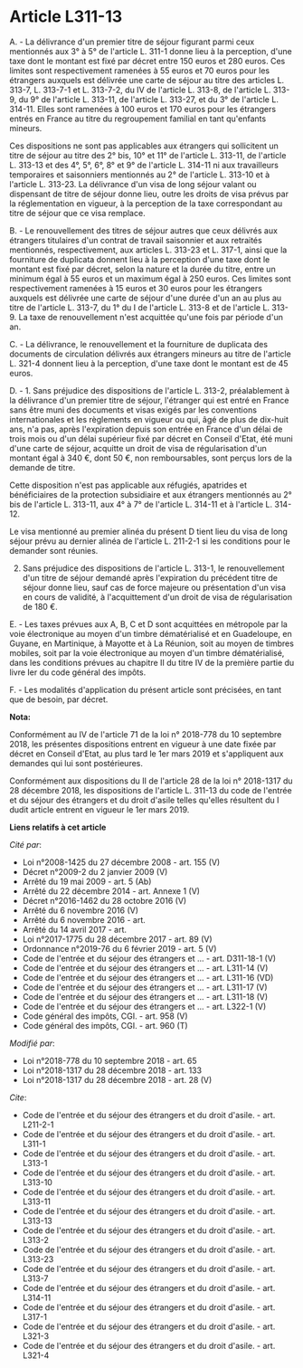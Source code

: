 # Article L311-13

A. - La délivrance d'un premier titre de séjour figurant parmi ceux mentionnés aux 3° à 5° de l'article L. 311-1 donne lieu à
la perception, d'une taxe dont le montant est fixé par décret entre 150 euros et 280 euros. Ces limites sont respectivement
ramenées à 55 euros et 70 euros pour les étrangers auxquels est délivrée une carte de séjour au titre des articles L. 313-7,
L. 313-7-1 et L. 313-7-2, du IV de l'article L. 313-8, de l'article L. 313-9, du 9° de l'article L. 313-11, de l'article L.
313-27, et du 3° de l'article L. 314-11. Elles sont ramenées à 100 euros et 170 euros pour les étrangers entrés en France au
titre du regroupement familial en tant qu'enfants mineurs.

Ces dispositions ne sont pas applicables aux étrangers qui sollicitent un titre de séjour au titre des 2° bis, 10° et 11° de
l'article L. 313-11, de l'article L. 313-13 et des 4°, 5°, 6°, 8° et 9° de l'article L. 314-11 ni aux travailleurs
temporaires et saisonniers mentionnés au 2° de l'article L. 313-10 et à l'article L. 313-23. La délivrance d'un visa de long
séjour valant ou dispensant de titre de séjour donne lieu, outre les droits de visa prévus par la réglementation en vigueur,
à la perception de la taxe correspondant au titre de séjour que ce visa remplace.

B. - Le renouvellement des titres de séjour autres que ceux délivrés aux étrangers titulaires d'un contrat de travail
saisonnier et aux retraités mentionnés, respectivement, aux articles L. 313-23 et L. 317-1, ainsi que la fourniture de
duplicata donnent lieu à la perception d'une taxe dont le montant est fixé par décret, selon la nature et la durée du titre,
entre un minimum égal à 55 euros et un maximum égal à 250 euros. Ces limites sont respectivement ramenées à 15 euros et 30
euros pour les étrangers auxquels est délivrée une carte de séjour d'une durée d'un an au plus au titre de l'article L.
313-7, du 1° du I de l'article L. 313-8 et de l'article L. 313-9. La taxe de renouvellement n'est acquittée qu'une fois par
période d'un an.

C. - La délivrance, le renouvellement et la fourniture de duplicata des documents de circulation délivrés aux étrangers
mineurs au titre de l'article L. 321-4 donnent lieu à la perception, d'une taxe dont le montant est de 45 euros.

D. - 1. Sans préjudice des dispositions de l'article L. 313-2, préalablement à la délivrance d'un premier titre de séjour,
l'étranger qui est entré en France sans être muni des documents et visas exigés par les conventions internationales et les
règlements en vigueur ou qui, âgé de plus de dix-huit ans, n'a pas, après l'expiration depuis son entrée en France d'un délai
de trois mois ou d'un délai supérieur fixé par décret en Conseil d'Etat, été muni d'une carte de séjour, acquitte un droit de
visa de régularisation d'un montant égal à 340 €, dont 50 €, non remboursables, sont perçus lors de la demande de titre.

Cette disposition n'est pas applicable aux réfugiés, apatrides et bénéficiaires de la protection subsidiaire et aux étrangers
mentionnés au 2° bis de l'article L. 313-11, aux 4° à 7° de l'article L. 314-11 et à l'article L. 314-12.

Le visa mentionné au premier alinéa du présent D tient lieu du visa de long séjour prévu au dernier alinéa de l'article L.
211-2-1 si les conditions pour le demander sont réunies.

2. Sans préjudice des dispositions de l'article L. 313-1, le renouvellement d'un titre de séjour demandé après l'expiration
du précédent titre de séjour donne lieu, sauf cas de force majeure ou présentation d'un visa en cours de validité, à
l'acquittement d'un droit de visa de régularisation de 180 €.

E. - Les taxes prévues aux A, B, C et D sont acquittées en métropole par la voie électronique au moyen d'un timbre
dématérialisé et en Guadeloupe, en Guyane, en Martinique, à Mayotte et à La Réunion, soit au moyen de timbres mobiles, soit
par la voie électronique au moyen d'un timbre dématérialisé, dans les conditions prévues au chapitre II du titre IV de la
première partie du livre Ier du code général des impôts.

F. - Les modalités d'application du présent article sont précisées, en tant que de besoin, par décret.

**Nota:**

Conformément au IV de l'article 71 de la loi n° 2018-778 du 10 septembre 2018, les présentes dispositions entrent en vigueur
à une date fixée par décret en Conseil d'Etat, au plus tard le 1er mars 2019 et s'appliquent aux demandes qui lui sont
postérieures.

Conformément aux dispositions du II de l'article 28 de la loi n° 2018-1317 du 28 décembre 2018, les dispositions de l'article
L. 311-13 du code de l'entrée et du séjour des étrangers et du droit d'asile telles qu'elles résultent du I dudit article
entrent en vigueur le 1er mars 2019.

**Liens relatifs à cet article**

_Cité par_:

  - Loi n°2008-1425 du 27 décembre 2008 - art. 155 (V)
  - Décret n°2009-2 du 2 janvier 2009 (V)
  - Arrêté du 19 mai 2009 - art. 5 (Ab)
  - Arrêté du 22 décembre 2014 - art. Annexe 1 (V)
  - Décret n°2016-1462 du 28 octobre 2016 (V)
  - Arrêté du 6 novembre 2016 (V)
  - Arrêté du 6 novembre 2016 - art.
  - Arrêté du 14 avril 2017 - art.
  - Loi n°2017-1775 du 28 décembre 2017 - art. 89 (V)
  - Ordonnance n°2019-76 du 6 février 2019 - art. 5 (V)
  - Code de l'entrée et du séjour des étrangers et ... - art. D311-18-1 (V)
  - Code de l'entrée et du séjour des étrangers et ... - art. L311-14 (V)
  - Code de l'entrée et du séjour des étrangers et ... - art. L311-16 (VD)
  - Code de l'entrée et du séjour des étrangers et ... - art. L311-17 (V)
  - Code de l'entrée et du séjour des étrangers et ... - art. L311-18 (V)
  - Code de l'entrée et du séjour des étrangers et ... - art. L322-1 (V)
  - Code général des impôts, CGI. - art. 958 (V)
  - Code général des impôts, CGI. - art. 960 (T)

_Modifié par_:

  - Loi n°2018-778 du 10 septembre 2018 - art. 65
  - Loi n°2018-1317 du 28 décembre 2018 - art. 133
  - Loi n°2018-1317 du 28 décembre 2018 - art. 28 (V)

_Cite_:

  - Code de l'entrée et du séjour des étrangers et du droit d'asile. - art. L211-2-1
  - Code de l'entrée et du séjour des étrangers et du droit d'asile. - art. L311-1
  - Code de l'entrée et du séjour des étrangers et du droit d'asile. - art. L313-1
  - Code de l'entrée et du séjour des étrangers et du droit d'asile. - art. L313-10
  - Code de l'entrée et du séjour des étrangers et du droit d'asile. - art. L313-11
  - Code de l'entrée et du séjour des étrangers et du droit d'asile. - art. L313-13
  - Code de l'entrée et du séjour des étrangers et du droit d'asile. - art. L313-2
  - Code de l'entrée et du séjour des étrangers et du droit d'asile. - art. L313-23
  - Code de l'entrée et du séjour des étrangers et du droit d'asile. - art. L313-7
  - Code de l'entrée et du séjour des étrangers et du droit d'asile. - art. L314-11
  - Code de l'entrée et du séjour des étrangers et du droit d'asile. - art. L317-1
  - Code de l'entrée et du séjour des étrangers et du droit d'asile. - art. L321-3
  - Code de l'entrée et du séjour des étrangers et du droit d'asile. - art. L321-4

